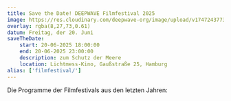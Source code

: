 ```yaml
---
title: Save the Date! DEEPWAVE Filmfestival 2025
image: https://res.cloudinary.com/deepwave-org/image/upload/v1747243773/deepwave.org/13_biodiversity_coral_reefs_shaun-low-unsplash.jpg
overlay: rgba(8,27,73,0.61)
datum: Freitag, der 20. Juni
saveTheDate:
    start: 20-06-2025 18:00:00
    end: 20-06-2025 23:00:00
    description: zum Schutz der Meere
    location: Lichtmess-Kino, Gaußstraße 25, Hamburg
alias: ['filmfestival/']
---
```


Die Programme der Filmfestivals aus den letzten Jahren: